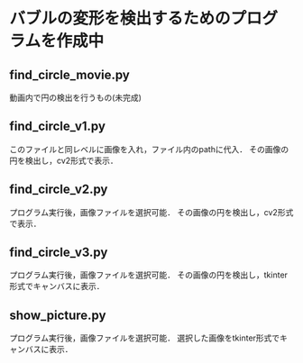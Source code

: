 # バブルの変形を検出するためのプログラムを作成中

## find_circle_movie.py
動画内で円の検出を行うもの(未完成)

## find_circle_v1.py
このファイルと同レベルに画像を入れ，ファイル内のpathに代入．
その画像の円を検出し，cv2形式で表示．

## find_circle_v2.py
プログラム実行後，画像ファイルを選択可能．
その画像の円を検出し，cv2形式で表示．

## find_circle_v3.py
プログラム実行後，画像ファイルを選択可能．
その画像の円を検出し，tkinter形式でキャンバスに表示．

## show_picture.py
プログラム実行後，画像ファイルを選択可能．
選択した画像をtkinter形式でキャンバスに表示．